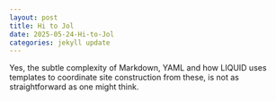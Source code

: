 ```yaml
---
layout: post
title: Hi to Jol
date: 2025-05-24-Hi-to-Jol
categories: jekyll update
---
```

Yes, the subtle complexity of Markdown, YAML 
and how LIQUID uses templates to coordinate
site construction from these, is not as 
straightforward as one might think.
